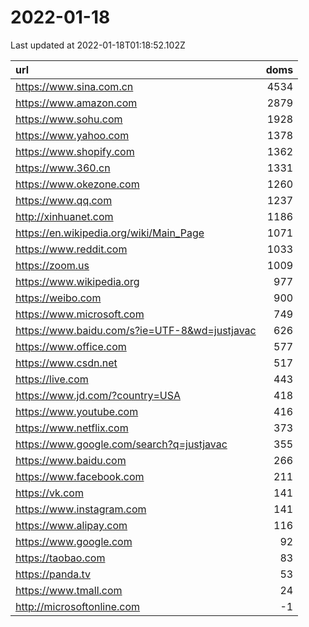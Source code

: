 # 2022-01-18

<!-- BEGIN -->
Last updated at 2022-01-18T01:18:52.102Z

url | doms
:- | -:
https://www.sina.com.cn | 4534
https://www.amazon.com | 2879
https://www.sohu.com | 1928
https://www.yahoo.com | 1378
https://www.shopify.com | 1362
https://www.360.cn | 1331
https://www.okezone.com | 1260
https://www.qq.com | 1237
http://xinhuanet.com | 1186
https://en.wikipedia.org/wiki/Main_Page | 1071
https://www.reddit.com | 1033
https://zoom.us | 1009
https://www.wikipedia.org | 977
https://weibo.com | 900
https://www.microsoft.com | 749
https://www.baidu.com/s?ie=UTF-8&wd=justjavac | 626
https://www.office.com | 577
https://www.csdn.net | 517
https://live.com | 443
https://www.jd.com/?country=USA | 418
https://www.youtube.com | 416
https://www.netflix.com | 373
https://www.google.com/search?q=justjavac | 355
https://www.baidu.com | 266
https://www.facebook.com | 211
https://vk.com | 141
https://www.instagram.com | 141
https://www.alipay.com | 116
https://www.google.com | 92
https://taobao.com | 83
https://panda.tv | 53
https://www.tmall.com | 24
http://microsoftonline.com | -1
<!-- END -->
